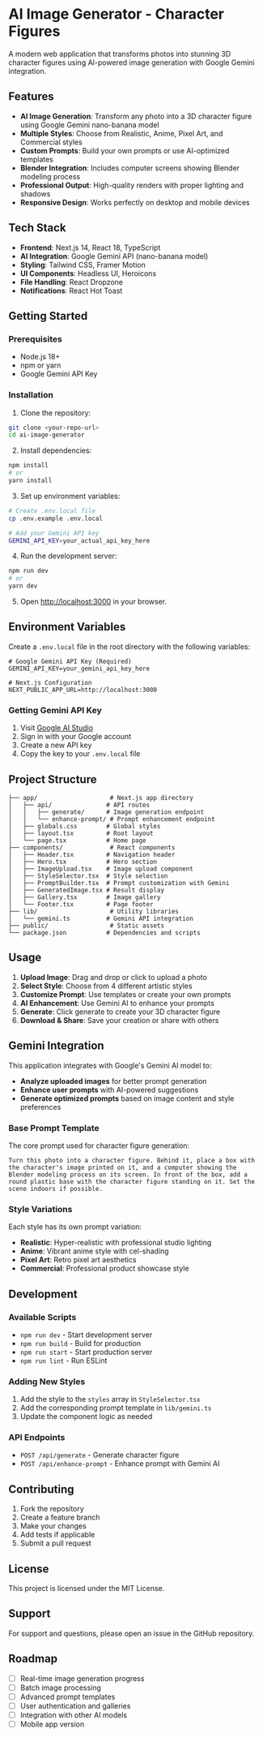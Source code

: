 # AI Image Generator - Character Figures

A modern web application that transforms photos into stunning 3D character figures using AI-powered image generation with Google Gemini integration.

## Features

- **AI Image Generation**: Transform any photo into a 3D character figure using Google Gemini nano-banana model
- **Multiple Styles**: Choose from Realistic, Anime, Pixel Art, and Commercial styles
- **Custom Prompts**: Build your own prompts or use AI-optimized templates
- **Blender Integration**: Includes computer screens showing Blender modeling process
- **Professional Output**: High-quality renders with proper lighting and shadows
- **Responsive Design**: Works perfectly on desktop and mobile devices

## Tech Stack

- **Frontend**: Next.js 14, React 18, TypeScript
- **AI Integration**: Google Gemini API (nano-banana model)
- **Styling**: Tailwind CSS, Framer Motion
- **UI Components**: Headless UI, Heroicons
- **File Handling**: React Dropzone
- **Notifications**: React Hot Toast

## Getting Started

### Prerequisites

- Node.js 18+ 
- npm or yarn
- Google Gemini API Key

### Installation

1. Clone the repository:
```bash
git clone <your-repo-url>
cd ai-image-generator
```

2. Install dependencies:
```bash
npm install
# or
yarn install
```

3. Set up environment variables:
```bash
# Create .env.local file
cp .env.example .env.local

# Add your Gemini API key
GEMINI_API_KEY=your_actual_api_key_here
```

4. Run the development server:
```bash
npm run dev
# or
yarn dev
```

5. Open [http://localhost:3000](http://localhost:3000) in your browser.

## Environment Variables

Create a `.env.local` file in the root directory with the following variables:

```env
# Google Gemini API Key (Required)
GEMINI_API_KEY=your_gemini_api_key_here

# Next.js Configuration
NEXT_PUBLIC_APP_URL=http://localhost:3000
```

### Getting Gemini API Key

1. Visit [Google AI Studio](https://makersuite.google.com/app/apikey)
2. Sign in with your Google account
3. Create a new API key
4. Copy the key to your `.env.local` file

## Project Structure

```
├── app/                    # Next.js app directory
│   ├── api/               # API routes
│   │   ├── generate/      # Image generation endpoint
│   │   └── enhance-prompt/ # Prompt enhancement endpoint
│   ├── globals.css        # Global styles
│   ├── layout.tsx         # Root layout
│   └── page.tsx           # Home page
├── components/             # React components
│   ├── Header.tsx         # Navigation header
│   ├── Hero.tsx           # Hero section
│   ├── ImageUpload.tsx    # Image upload component
│   ├── StyleSelector.tsx  # Style selection
│   ├── PromptBuilder.tsx  # Prompt customization with Gemini
│   ├── GeneratedImage.tsx # Result display
│   ├── Gallery.tsx        # Image gallery
│   └── Footer.tsx         # Page footer
├── lib/                    # Utility libraries
│   └── gemini.ts          # Gemini API integration
├── public/                 # Static assets
└── package.json           # Dependencies and scripts
```

## Usage

1. **Upload Image**: Drag and drop or click to upload a photo
2. **Select Style**: Choose from 4 different artistic styles
3. **Customize Prompt**: Use templates or create your own prompts
4. **AI Enhancement**: Use Gemini AI to enhance your prompts
5. **Generate**: Click generate to create your 3D character figure
6. **Download & Share**: Save your creation or share with others

## Gemini Integration

This application integrates with Google's Gemini AI model to:

- **Analyze uploaded images** for better prompt generation
- **Enhance user prompts** with AI-powered suggestions
- **Generate optimized prompts** based on image content and style preferences

### Base Prompt Template

The core prompt used for character figure generation:

```
Turn this photo into a character figure. Behind it, place a box with the character's image printed on it, and a computer showing the Blender modeling process on its screen. In front of the box, add a round plastic base with the character figure standing on it. Set the scene indoors if possible.
```

### Style Variations

Each style has its own prompt variation:

- **Realistic**: Hyper-realistic with professional studio lighting
- **Anime**: Vibrant anime style with cel-shading
- **Pixel Art**: Retro pixel art aesthetics
- **Commercial**: Professional product showcase style

## Development

### Available Scripts

- `npm run dev` - Start development server
- `npm run build` - Build for production
- `npm run start` - Start production server
- `npm run lint` - Run ESLint

### Adding New Styles

1. Add the style to the `styles` array in `StyleSelector.tsx`
2. Add the corresponding prompt template in `lib/gemini.ts`
3. Update the component logic as needed

### API Endpoints

- `POST /api/generate` - Generate character figure
- `POST /api/enhance-prompt` - Enhance prompt with Gemini AI

## Contributing

1. Fork the repository
2. Create a feature branch
3. Make your changes
4. Add tests if applicable
5. Submit a pull request

## License

This project is licensed under the MIT License.

## Support

For support and questions, please open an issue in the GitHub repository.

## Roadmap

- [ ] Real-time image generation progress
- [ ] Batch image processing
- [ ] Advanced prompt templates
- [ ] User authentication and galleries
- [ ] Integration with other AI models
- [ ] Mobile app version
